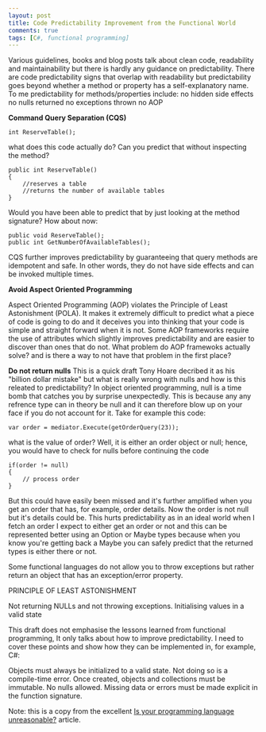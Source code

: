 ```yaml
---
layout: post
title: Code Predictability Improvement from the Functional World
comments: true
tags: [C#, functional programming]
---
```


Various guidelines, books and blog posts talk about clean code, readability and maintainability but there is hardly any guidance on predictability. There are code predictability signs that overlap with readability but predictability goes beyond whether a method or property has a self-explanatory name. To me predictability for methods/properties include:
no hidden side effects
no nulls returned
no exceptions thrown
no AOP

**Command Query Separation (CQS)**

    int ReserveTable();

what does this code actually do? Can you predict that without inspecting the method?

    public int ReserveTable()
    {
    	//reserves a table
    	//returns the number of available tables
    }

Would you have been able to predict that by just looking at the method signature? How about now:

    public void ReserveTable();
    public int GetNumberOfAvailableTables();

CQS further improves predictability by guaranteeing that query methods are idempotent and safe. In other words, they do not have side effects and can be invoked multiple times.

**Avoid Aspect Oriented Programming**

Aspect Oriented Programming (AOP) violates the Principle of Least Astonishment (POLA). It makes it extremely difficult to predict what a piece of code is going to do and it deceives you into thinking that your code is simple and straight forward when it is not. Some AOP frameworks require the use of attributes which slightly improves predictability and are easier to discover than ones that do not. What problem do AOP framewoks actually solve? and is there a way to not have that problem in the first place? 

**Do not return nulls** This is a quick draft
Tony Hoare decribed it as his "billion dollar mistake" but what is really wrong with nulls and how is this releated to predictability? In object oriented programming, null is a time bomb that catches you by surprise unexpectedly. This is because any any refrence type can in theory be null and it can therefore blow up on your face if you do not account for it. Take for example this code:

    var order = mediator.Execute(getOrderQuery(23));

what is the value of order? Well, it is either an order object or null; hence, you would have to check for nulls before continuing the code

    if(order != null)
    {
        // process order
    }

But this could have easily been missed and it's further amplified when you get an order that has, for example, order details. Now the order is not null but it's details could be. This hurts predictability as in an ideal world when I fetch an order I expect to either get an order or not and this can be represented better using an Option or Maybe types because when you know you're getting back a Maybe you can safely predict that the returned types is either there or not.

Some functional languages do not allow you to throw exceptions but rather return an object that has an exception/error property.

PRINCIPLE OF LEAST ASTONISHMENT

Not returning NULLs and not throwing exceptions.
Initialising values in a valid state

This draft does not emphasise the lessons learned from functional programming, It only talks about how to improve predictability. I need to cover these points and show how they can be implemented in, for example, C#:

Objects must always be initialized to a valid state. Not doing so is a compile-time error.
Once created, objects and collections must be immutable.
No nulls allowed.
Missing data or errors must be made explicit in the function signature.

Note: this is a copy from the excellent [Is your programming language unreasonable?](http://fsharpforfunandprofit.com/posts/is-your-language-unreasonable/) article.
